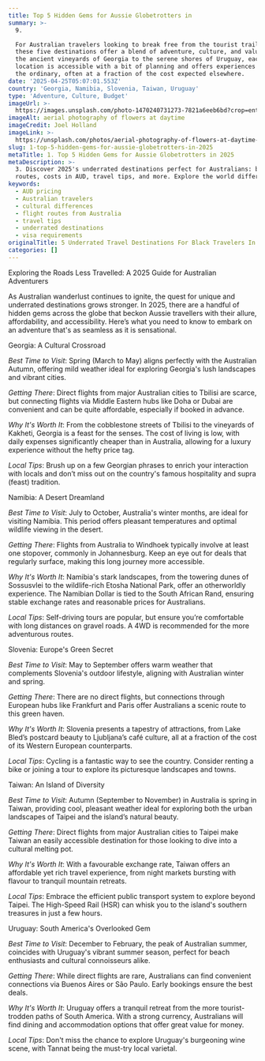 ```yaml
---
title: Top 5 Hidden Gems for Aussie Globetrotters in
summary: >-
  9. 

  For Australian travelers looking to break free from the tourist trail in 2025,
  these five destinations offer a blend of adventure, culture, and value. From
  the ancient vineyards of Georgia to the serene shores of Uruguay, each
  location is accessible with a bit of planning and offers experiences far from
  the ordinary, often at a fraction of the cost expected elsewhere.
date: '2025-04-25T05:07:01.553Z'
country: 'Georgia, Namibia, Slovenia, Taiwan, Uruguay'
type: 'Adventure, Culture, Budget'
imageUrl: >-
  https://images.unsplash.com/photo-1470240731273-7821a6eeb6bd?crop=entropy&cs=tinysrgb&fit=max&fm=jpg&ixid=M3w3Mzk5OTB8MHwxfHNlYXJjaHwxfHwxMS4lMjBHZW9yZ2lhJTJDJTIwTmFtaWJpYSUyQyUyMFNsb3ZlbmlhJTJDJTIwVGFpd2FuJTJDJTIwVXJ1Z3VheSUyMDEzLiUyMEFkdmVudHVyZSUyQyUyMEN1bHR1cmUlMkMlMjBCdWRnZXQlMjB0cmF2ZWwlMjBsYW5kc2NhcGV8ZW58MHwwfHx8MTc0NTU1NzYyMXww&ixlib=rb-4.0.3&q=80&w=1080
imageAlt: aerial photography of flowers at daytime
imageCredit: Joel Holland
imageLink: >-
  https://unsplash.com/photos/aerial-photography-of-flowers-at-daytime-TRhGEGdw-YY
slug: 1-top-5-hidden-gems-for-aussie-globetrotters-in-2025
metaTitle: 1. Top 5 Hidden Gems for Aussie Globetrotters in 2025
metaDescription: >-
  3. Discover 2025's underrated destinations perfect for Australians: best
  routes, costs in AUD, travel tips, and more. Explore the world differently!
keywords:
  - AUD pricing
  - Australian travelers
  - cultural differences
  - flight routes from Australia
  - travel tips
  - underrated destinations
  - visa requirements
originalTitle: 5 Underrated Travel Destinations For Black Travelers In 2025 - Travel Noire
categories: []
---
```

Exploring the Roads Less Travelled: A 2025 Guide for Australian Adventurers

As Australian wanderlust continues to ignite, the quest for unique and underrated destinations grows stronger. In 2025, there are a handful of hidden gems across the globe that beckon Aussie travellers with their allure, affordability, and accessibility. Here’s what you need to know to embark on an adventure that's as seamless as it is sensational.

Georgia: A Cultural Crossroad

*Best Time to Visit*: Spring (March to May) aligns perfectly with the Australian Autumn, offering mild weather ideal for exploring Georgia's lush landscapes and vibrant cities.

*Getting There*: Direct flights from major Australian cities to Tbilisi are scarce, but connecting flights via Middle Eastern hubs like Doha or Dubai are convenient and can be quite affordable, especially if booked in advance.

*Why It's Worth It*: From the cobblestone streets of Tbilisi to the vineyards of Kakheti, Georgia is a feast for the senses. The cost of living is low, with daily expenses significantly cheaper than in Australia, allowing for a luxury experience without the hefty price tag.

*Local Tips*: Brush up on a few Georgian phrases to enrich your interaction with locals and don’t miss out on the country's famous hospitality and supra (feast) tradition.

Namibia: A Desert Dreamland

*Best Time to Visit*: July to October, Australia's winter months, are ideal for visiting Namibia. This period offers pleasant temperatures and optimal wildlife viewing in the desert.

*Getting There*: Flights from Australia to Windhoek typically involve at least one stopover, commonly in Johannesburg. Keep an eye out for deals that regularly surface, making this long journey more accessible.

*Why It's Worth It*: Namibia's stark landscapes, from the towering dunes of Sossusvlei to the wildlife-rich Etosha National Park, offer an otherworldly experience. The Namibian Dollar is tied to the South African Rand, ensuring stable exchange rates and reasonable prices for Australians.

*Local Tips*: Self-driving tours are popular, but ensure you’re comfortable with long distances on gravel roads. A 4WD is recommended for the more adventurous routes.

Slovenia: Europe's Green Secret

*Best Time to Visit*: May to September offers warm weather that complements Slovenia's outdoor lifestyle, aligning with Australian winter and spring.

*Getting There*: There are no direct flights, but connections through European hubs like Frankfurt and Paris offer Australians a scenic route to this green haven.

*Why It's Worth It*: Slovenia presents a tapestry of attractions, from Lake Bled’s postcard beauty to Ljubljana’s café culture, all at a fraction of the cost of its Western European counterparts.

*Local Tips*: Cycling is a fantastic way to see the country. Consider renting a bike or joining a tour to explore its picturesque landscapes and towns.

Taiwan: An Island of Diversity

*Best Time to Visit*: Autumn (September to November) in Australia is spring in Taiwan, providing cool, pleasant weather ideal for exploring both the urban landscapes of Taipei and the island’s natural beauty.

*Getting There*: Direct flights from major Australian cities to Taipei make Taiwan an easily accessible destination for those looking to dive into a cultural melting pot.

*Why It's Worth It*: With a favourable exchange rate, Taiwan offers an affordable yet rich travel experience, from night markets bursting with flavour to tranquil mountain retreats.

*Local Tips*: Embrace the efficient public transport system to explore beyond Taipei. The High-Speed Rail (HSR) can whisk you to the island's southern treasures in just a few hours.

Uruguay: South America's Overlooked Gem

*Best Time to Visit*: December to February, the peak of Australian summer, coincides with Uruguay's vibrant summer season, perfect for beach enthusiasts and cultural connoisseurs alike.

*Getting There*: While direct flights are rare, Australians can find convenient connections via Buenos Aires or São Paulo. Early bookings ensure the best deals.

*Why It's Worth It*: Uruguay offers a tranquil retreat from the more tourist-trodden paths of South America. With a strong currency, Australians will find dining and accommodation options that offer great value for money.

*Local Tips*: Don't miss the chance to explore Uruguay's burgeoning wine scene, with Tannat being the must-try local varietal.
